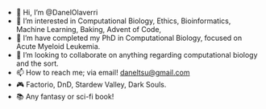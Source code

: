 - 👋 Hi, I’m @DanelOlaverri
- 👀 I’m interested in Computational Biology, Ethics, Bioinformatics, Machine Learning, Baking,  Advent of Code, 
- 🌱 I’m have completed my PhD in Computational Biology, focused on Acute Myeloid Leukemia.
- 💞️ I’m looking to collaborate on anything regarding computational biology and the sort.
- 📫 How to reach me; via email! daneltsu@gmail.com
- 🎮 Factorio, DnD, Stardew Valley, Dark Souls.
- 📚 Any fantasy or sci-fi book!
<!---
DanelOlaverri/DanelOlaverri is a ✨ special ✨ repository because its `README.md` (this file) appears on your GitHub profile.
You can click the Preview link to take a look at your changes.
--->
